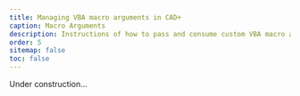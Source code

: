 ```yaml
---
title: Managing VBA macro arguments in CAD+
caption: Macro Arguments
description: Instructions of how to pass and consume custom VBA macro arguments using CAD+
order: 5
sitemap: false
toc: false
---
```

Under construction...